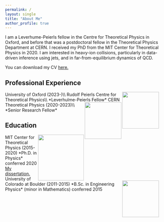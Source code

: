 ```yaml
---
permalink: /
layout: single
title: "About Me"
author_profile: true
---
```


I am a Leverhume-Peierls fellow in the Centre for Theoretical Physics in Oxford, and before that was a postdoctoral fellow in the Theoretical Physics Department at CERN. I received my PhD from the MIT Center for Theoretical Physics in 2020.
I am interested in heavy-ion collisions, particularly in data-driven inference using jets, and in far-from-equilibrium dynamics of QCD.

You can download my CV <a href="https://jasminebrewer.github.io/assets/files/JasmineBrewer_CV.pdf" target="_blank">here.</a>

## Professional Experience

<img align="right" src="https://jasminebrewer.github.io/assets/images/Oxford_logo.png" width="120" padding="10"/>
University of Oxford (2023-)\\
Rudolf Peierls Centre for Theoretical Physics\\
*Leverhulme-Peierls Fellow*

<img align="right" src="https://jasminebrewer.github.io/assets/images/CERN_logo.svg" width="120" padding="10"/>
CERN Theoretical Physics (2020-2023)\\
*Senior Research Fellow*

## Education

<img align="right" src="https://jasminebrewer.github.io/assets/images/MIT.png" width="150" padding="10"/>
MIT Center for Theoretical Physics (2015-2020)  
*Ph.D. in Physics* conferred 2020  
<a href="https://jasminebrewer.github.io/assets/files/brewer-phd-physics-2020.pdf" target="_blank">My dissertation.</a>  

<img align="right" src="https://jasminebrewer.github.io/assets/images/CU.jpeg" width="120" padding="10" />
University of Colorado at Boulder (2011-2015)  
*B.Sc. in Engineering Physics* (minor in Mathematics) conferred 2015
